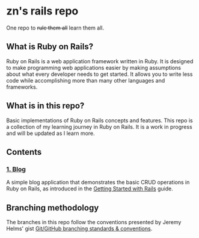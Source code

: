 # zn's rails repo
One repo to ~~rule them all~~ learn them all.

## What is Ruby on Rails?
Ruby on Rails is a web application framework written in Ruby. It is designed to make programming web applications easier by making assumptions about what every developer needs to get started. It allows you to write less code while accomplishing more than many other languages and frameworks. 

## What is in this repo?
Basic implementations of Ruby on Rails concepts and features. This repo is a collection of my learning journey in Ruby on Rails. It is a work in progress and will be updated as I learn more.

## Contents

### [1. Blog](/blog#blog)
A simple blog application that demonstrates the basic CRUD operations in Ruby on Rails, as introduced in the [Getting Started with Rails](https://guides.rubyonrails.org/getting_started.html) guide.

## Branching methodology
The branches in this repo follow the conventions presented by Jeremy Helms' gist [Git/GitHub branching standards & conventions](https://gist.github.com/digitaljhelms/4287848).
